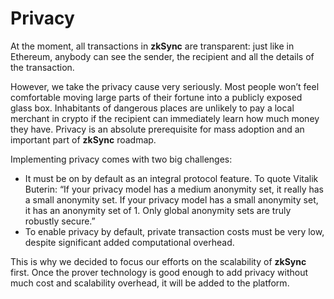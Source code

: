 # Privacy

At the moment, all transactions in **zkSync** are transparent: just like in Ethereum, anybody can see the sender, the
recipient and all the details of the transaction.

However, we take the privacy cause very seriously. Most people won’t feel comfortable moving large parts of their
fortune into a publicly exposed glass box. Inhabitants of dangerous places are unlikely to pay a local merchant in
crypto if the recipient can immediately learn how much money they have. Privacy is an absolute prerequisite for mass
adoption and an important part of **zkSync** roadmap.

Implementing privacy comes with two big challenges:

- It must be on by default as an integral protocol feature. To quote Vitalik Buterin: “If your privacy model has a
  medium anonymity set, it really has a small anonymity set. If your privacy model has a small anonymity set, it has an
  anonymity set of 1. Only global anonymity sets are truly robustly secure.”
- To enable privacy by default, private transaction costs must be very low, despite significant added computational
  overhead.

This is why we decided to focus our efforts on the scalability of **zkSync** first. Once the prover technology is good
enough to add privacy without much cost and scalability overhead, it will be added to the platform.

